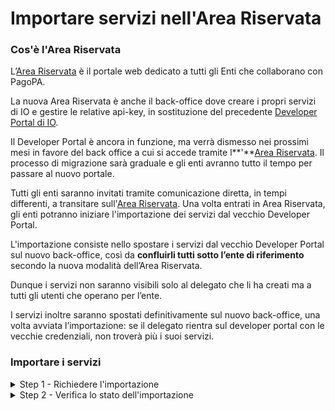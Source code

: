 # Importare servizi nell'Area Riservata

### Cos'è l'Area Riservata

L’[Area Riservata](https://www.pagopa.it/it/area-riservata/) è il portale web dedicato a tutti gli Enti che collaborano con PagoPA.

La nuova Area Riservata è anche il back-office dove creare i propri servizi di IO e gestire le relative api-key, in sostituzione del precedente [Developer Portal di IO](https://developer.io.italia.it/).

Il Developer Portal è ancora in funzione, ma verrà dismesso nei prossimi mesi in favore del back office a cui si accede tramite l**'**[Area Riservata](https://www.pagopa.it/it/self-care/). Il processo di migrazione sarà graduale e gli enti avranno tutto il tempo per passare al nuovo portale.

Tutti gli enti saranno invitati tramite comunicazione diretta, in tempi differenti, a transitare sull'[Area Riservata](https://www.pagopa.it/it/area-riservata/). Una volta entrati in Area Riservata, gli enti potranno iniziare l'importazione dei servizi dal vecchio Developer Portal.

L'importazione consiste nello spostare i servizi dal vecchio Developer Portal sul nuovo back-office, così da **confluirli tutti sotto l’ente di riferimento** secondo la nuova modalità dell’Area Riservata.

Dunque i servizi non saranno visibili solo al delegato che li ha creati ma a tutti gli utenti che operano per l’ente.

I servizi inoltre saranno spostati definitivamente sul nuovo back-office, una volta avviata l’importazione: se il delegato rientra sul developer portal con le vecchie credenziali, non troverà più i suoi servizi.

### Importare i servizi

<details>

<summary>Step 1 - Richiedere l'importazione</summary>

1. **Accedi** all'Area Riservata;
2. Seleziona l'ente per il quale vuoi operare dalla lista che ti viene mostrata;
3. Tra i prodotti attivi cerca App IO e clicca su "**Gestisci**";
4. Individua il box "Importa i servizi dal Developer Portal" al centro della pagina;
5. Clicca il pulsante "**Importa i servizi**";
6. Si apre una finestra con la lista dei delegati che in questo momento hanno almeno un servizio afferente all'Ente per cui stai lavorando;
7. Seleziona i delegati di cui vuoi importare i servizi;
8. Avvia l'importazione

</details>

<details>

<summary>Step 2 - Verifica lo stato dell'importazione</summary>

Subito dopo l'avvio dell'importazione o tornando sulla stessa pagina da cui l'hai richiesta, potrai verificare lo stato di avanzamento dell'importazione dei servizi.

Una volta terminata con successo, troverai i servizi importati cliccando sulla voce "**Servizi**" nella colonna sinistra.

</details>

